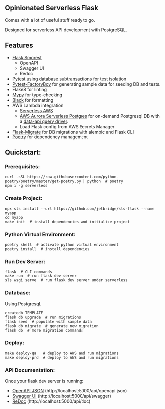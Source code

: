 ## Opinionated Serverless Flask

Comes with a lot of useful stuff ready to go.

Designed for serverless API development with PostgreSQL.

## Features

- [Flask Smorest](https://pypi.org/project/flask-smorest/)
  - OpenAPI
  - Swagger UI
  - Redoc
- [Pytest using database subtransactions](https://pypi.org/project/pytest-flask-sqlalchemy/) for test isolation
- [Pytest-FactoryBoy](https://pytest-factoryboy.readthedocs.io/en/latest/#model-fixture) for generating sample data for seeding DB and tests.
- Flake8 for linting
- [Mypy](http://mypy-lang.org/) for type-checking
- [Black](https://black.readthedocs.io/en/stable/) for formatting
- AWS Lambda integration
  - [Serverless AWS](https://serverless.com/framework/docs/providers/aws/)
  - [AWS Aurora Serverless Postgres](https://aws.amazon.com/rds/aurora/serverless/) for on-demand Postgresql DB with a [data-api query driver](https://github.com/chanzuckerberg/sqlalchemy-aurora-data-api#motivation).
  - Load Flask config from AWS Secrets Manager
- [Flask-Migrate](https://flask-migrate.readthedocs.io/en/latest/) for DB migrations with alembic and Flask CLI
- [Poetry](https://python-poetry.org/docs/) for dependency management

## Quickstart:

### Prerequisites:

```
curl -sSL https://raw.githubusercontent.com/python-poetry/poetry/master/get-poetry.py | python  # poetry
npm i -g serverless
```

### Create Project:

```
npx sls install --url https://github.com/jetbridge/sls-flask --name myapp
cd myapp
make init  # install dependencies and initialize project
```

### Python Virtual Environment:

```
poetry shell  # activate python virtual environment
poetry install  # install dependencies
```

### Run Dev Server:

```
flask  # CLI commands
make run  # run flask dev server
sls wsgi serve  # run flask dev server under serverless
```


### Database:
Using Postgresql.
```
createdb TEMPLATE
flask db upgrade  # run migrations
flask seed  # populate with sample data
flask db migrate  # generate new migration
flask db  # more migration commands
```

### Deploy:
```
make deploy-qa   # deploy to AWS and run migrations
make deploy-prd  # deploy to AWS and run migrations
```

### API Documentation:

Once your flask dev server is running:

- [OpenAPI JSON](http://localhost:5000/api/openapi.json) (http://localhost:5000/api/openapi.json)
- [Swagger UI](http://localhost:5000/api/swagger) (http://localhost:5000/api/swagger)
- [ReDoc](http://localhost:5000/api/doc) (http://localhost:5000/api/doc)
